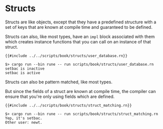 # Structs

Structs are like objects, except that they have a predefined structure with a
set of keys that are known at compile time and guaranteed to be defined.

Structs can also, like most types, have an `impl` block associated with them
which creates instance functions that you can call on an instance of that
struct.

```rune
{{#include ../../scripts/book/structs/user_database.rn}}
```

```text
$> cargo run --bin rune -- run scripts/book/structs/user_database.rn
setbac is inactive
setbac is active
```

Structs can also be pattern matched, like most types.

But since the fields of a struct are known at compile time, the compiler can
ensure that you're only using fields which are defined.

```rune
{{#include ../../scripts/book/structs/struct_matching.rn}}
```

```text
$> cargo run --bin rune -- run scripts/book/structs/struct_matching.rn
Yep, it's setbac.
Other user: newt.
```
